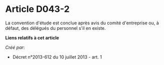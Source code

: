 # Article D043-2

La convention d'étude est conclue après avis du comité d'entreprise ou, à défaut, des délégués du personnel s'il en existe.

**Liens relatifs à cet article**

_Créé par_:

  - Décret n°2013-612 du 10 juillet 2013 - art. 1

